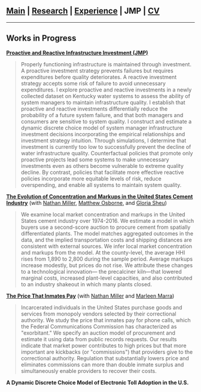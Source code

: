 ## [Main](https://gsileo.github.io/) | [Research](/research.html) | [Experience](/experience.html) | JMP | [CV](/cv/sileo_cv.pdf)

* * *

## Works in Progress
**[Proactive and Reactive Infrastructure Investment (JMP)](/papers/sileo_jmp_infrastructure_investment.pdf)**
>Properly functioning infrastructure is maintained through investment. A proactive investment strategy prevents failures but requires expenditures before quality deteriorates. A reactive investment strategy accepts some risk of failure to avoid unnecessary expenditures. I explore proactive and reactive investments in a newly collected dataset on Kentucky water systems to assess the ability of system managers to maintain infrastructure quality. I establish that proactive and reactive investments differentially reduce the probability of a future system failure, and that both managers and consumers are sensitive to system quality. I construct and estimate a dynamic discrete choice model of system manager infrastructure investment decisions incorporating the empirical relationships and investment strategy intuition. Through simulations, I determine that investment is currently too low to successfully prevent the decline of water infrastructure quality. Counterfactual policies that promote only proactive projects lead some systems to make unnecessary investments even as others become vulnerable to extreme quality decline. By contrast, policies that facilitate more effective reactive policies incorporate more equitable levels of risk, reduce overspending, and enable all systems to maintain system quality.


**[The Evolution of Concentration and Markups in the United States Cement Industry](/papers/moss_cement_draft.pdf)** (with [Nathan Miller](http://www.nathanhmiller.org/), [Matthew Osborne](https://sites.google.com/site/matthewosborne/), and [Gloria Sheu](https://sites.google.com/site/gloriaysheu/))
>We examine local market concentration and markups in the United States cement industry over 1974-2016. We estimate a model in which buyers use a second-score auction to procure cement from spatially differentiated plants. The model matches aggregated outcomes in the data, and the implied transportation costs and shipping distances are consistent with external sources. We infer local market concentration and markups from the model. At the county-level, the average HHI rises from 1,890 to 2,800 during the sample period. Average markups increase modestly, but prices do not rise. We attribute these changes to a technological innovation— the precalciner kiln—that lowered marginal costs, increased plant-level capacities, and also contributed to an industry shakeout in which many plants closed.

**[The Price That Inmates Pay](/papers/prisonphones.pdf)** (with [Nathan Miller](http://www.nathanhmiller.org/) and [Marleen Marra](https://www.marleenmarra.nl/))
>Incarcerated individuals in the United States purchase goods and services from monopoly vendors selected by their correctional authority. We study the price that inmates pay for phone calls, which the Federal Communications Commission has characterized as "exorbitant."  We specify an auction model of procurement and estimate it using data from public records requests. Our results indicate that market power contributes to high prices but that more important are kickbacks (or "commissions") that providers give to the correctional authority. Regulation that substantially lowers price and eliminates commissions can more than double inmate surplus and simultaneously enable providers to recover their costs. 

**A Dynamic Discrete Choice Model of Electronic Toll Adoption in the U.S.**
